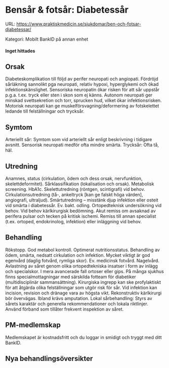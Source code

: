 # Bensår & fotsår: Diabetessår

URL: https://www.praktiskmedicin.se/sjukdomar/ben-och-fotsar-diabetessar/



Kategori: Mobilt BankID på annan enhet

#### Inget hittades

## Orsak

Diabeteskomplikation till följd av perifer neuropati och angiopati. Fördröjd sårläkning sannolikt pga neuropati, relativ hypoxi, hyperglykemi och ökad infektionskänslighet. Sensoriska neuropatin ökar risken för att sår uppstår p.g.a. t.ex. tryck eller sten i skon som ej känns. Autonom neuropati ger minskad svettsekretion och torr, sprucken hud, vilket ökar infektionsrisken. Motorisk neuropati kan ge muskelförsvagning/deformering av fotskelettet ledande till felställningar och trycksår.

## Symtom

Arteriellt sår: Symtom som vid arteriellt sår enligt beskrivning i tidigare avsnitt. Sensorisk neuropati medför ofta mindre smärta. Trycksår: Ofta tå, häl.

## Utredning

Anamnes, status (cirkulation, ödem och dess orsak, nervfunktion, skelettdeformitet). Sårklassifikation (lokalisation och orsak). Metabolisk screening. HbA1c. Skelettutredning (röntgen, scintigrafi) vid behov. Cirkulationsutredning (tå-, ankeltryck [kan ge falskt höga värden], angiografi, ultraljud). Smärtutredning – misstänk djup infektion eller osteit vid smärta i diabetessår. Ev. bakt. odling. Ortopedteknisk undersökning vid behov. Vid behov kärlkirurgisk bedömning. Akut remiss om avsaknad av perifera pulsar och tecken på kritisk ischemi. Remiss till annan specialist (t.ex. ortoped, endokrinolog, infektion) eller inläggning vid behov.

## Behandling

Rökstopp. God metabol kontroll. Optimerat nutritionsstatus. Behandling av ödem, smärta, nedsatt cirkulation och infektion. Mycket viktigt är god egenvård (daglig fotvård, rymliga skor). Ev. medicinsk fotvård. Nagelvård. Avlastning av såret genom olika ortopedtekniska insatser i form av inlägg och specialskor. I mera avancerade fall ortoser eller gips. På många sjukhus finns specialmottagningar med särskilda fotteam för diabetiker (multidisciplinär sammansättning).
Kirurgiska ingrepp kan ske profylaktiskt för att åtgärda olika felställningar som utgör risk för sår. Vid infektion kan incision, revision och dränage vara av högsta vikt. Rekonstruktiv kärlkirurgi bör övervägas. Ibland krävs amputation.
Lokal sårbehandling: Styrs av sårets karaktär och generella rekommendationer och lokala riktlinjer. Använd förband som tillåter frekvent inspektion av såret.

## PM-medlemskap

Medlemskapet är kostnadsfritt och du loggar in smidigt och tryggt med ditt BankID.

## Nya behandlingsöversikter

